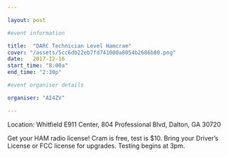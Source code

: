```yaml
---

layout: post

#event information

title:  "DARC Technician Level Hamcram"
cover: "/assets/5cc6db22eb7fd741000a8054b2686b80.png"
date:   2017-12-16
start_time: "8:00a"
end_time: "2:30p"

#event organiser details

organiser: "AI4ZV"

---
```


Location: Whitfield E911 Center, 804 Professional Blvd, Dalton, GA 30720

Get your HAM radio license! Cram is free, test is $10. Bring your Driver’s License or FCC license for upgrades. Testing begins at 3pm.